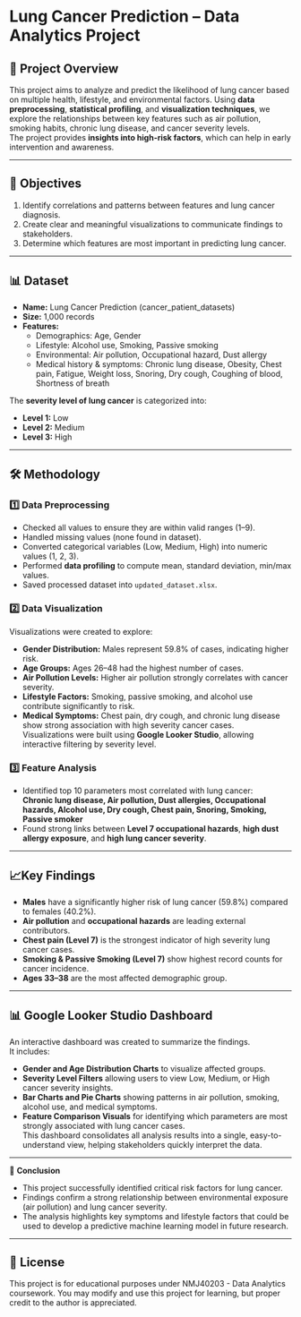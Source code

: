 # **Lung Cancer Prediction – Data Analytics Project**

## 📌 **Project Overview** 
This project aims to analyze and predict the likelihood of lung cancer based on multiple health, lifestyle, and environmental factors. Using **data preprocessing**, **statistical profiling**, and **visualization techniques**, we explore the relationships between key features such as air pollution, smoking habits, chronic lung disease, and cancer severity levels.  
The project provides **insights into high-risk factors**, which can help in early intervention and awareness.  

---

## 🎯 **Objectives**
1. Identify correlations and patterns between features and lung cancer diagnosis.  
2. Create clear and meaningful visualizations to communicate findings to stakeholders.  
3. Determine which features are most important in predicting lung cancer.  

---

## 📊 **Dataset**
- **Name:** Lung Cancer Prediction (cancer_patient_datasets) 
- **Size:** 1,000 records  
- **Features:**  
  - Demographics: Age, Gender  
  - Lifestyle: Alcohol use, Smoking, Passive smoking  
  - Environmental: Air pollution, Occupational hazard, Dust allergy  
  - Medical history & symptoms: Chronic lung disease, Obesity, Chest pain, Fatigue, Weight loss, Snoring, Dry cough, Coughing of blood, Shortness of breath  

The **severity level of lung cancer** is categorized into:
- **Level 1:** Low  
- **Level 2:** Medium  
- **Level 3:** High  

---

## 🛠️ **Methodology** 
### 1️⃣ **Data Preprocessing**
- Checked all values to ensure they are within valid ranges (1–9).  
- Handled missing values (none found in dataset).  
- Converted categorical variables (Low, Medium, High) into numeric values (1, 2, 3).  
- Performed **data profiling** to compute mean, standard deviation, min/max values.  
- Saved processed dataset into `updated_dataset.xlsx`.  

### 2️⃣ **Data Visualization**
Visualizations were created to explore:  
- **Gender Distribution:** Males represent 59.8% of cases, indicating higher risk.  
- **Age Groups:** Ages 26–48 had the highest number of cases.  
- **Air Pollution Levels:** Higher air pollution strongly correlates with cancer severity.  
- **Lifestyle Factors:** Smoking, passive smoking, and alcohol use contribute significantly to risk.  
- **Medical Symptoms:** Chest pain, dry cough, and chronic lung disease show strong association with high severity cancer cases.  
Visualizations were built using **Google Looker Studio**, allowing interactive filtering by severity level.  

### 3️⃣ **Feature Analysis**
- Identified top 10 parameters most correlated with lung cancer:  
  **Chronic lung disease, Air pollution, Dust allergies, Occupational hazards, Alcohol use, Dry cough, Chest pain, Snoring, Smoking, Passive smoker**  
- Found strong links between **Level 7 occupational hazards**, **high dust allergy exposure**, and **high lung cancer severity**.  

---

## 📈**Key Findings**
- **Males** have a significantly higher risk of lung cancer (59.8%) compared to females (40.2%).  
- **Air pollution** and **occupational hazards** are leading external contributors.  
- **Chest pain (Level 7)** is the strongest indicator of high severity lung cancer cases.  
- **Smoking & Passive Smoking (Level 7)** show highest record counts for cancer incidence.  
- **Ages 33–38** are the most affected demographic group.  

---

## 📊 **Google Looker Studio Dashboard**
An interactive dashboard was created to summarize the findings.  
It includes:  
- **Gender and Age Distribution Charts** to visualize affected groups.  
- **Severity Level Filters** allowing users to view Low, Medium, or High cancer severity insights.  
- **Bar Charts and Pie Charts** showing patterns in air pollution, smoking, alcohol use, and medical symptoms.  
- **Feature Comparison Visuals** for identifying which parameters are most strongly associated with lung cancer cases.  
This dashboard consolidates all analysis results into a single, easy-to-understand view, helping stakeholders quickly interpret the data.   

---

📌 **Conclusion**
- This project successfully identified critical risk factors for lung cancer.
- Findings confirm a strong relationship between environmental exposure (air pollution) and lung cancer severity.
- The analysis highlights key symptoms and lifestyle factors that could be used to develop a predictive machine learning model in future research.
---

## 📜 **License**
This project is for educational purposes under NMJ40203 - Data Analytics coursework. You may modify and use this project for learning, but proper credit to the author is appreciated.
